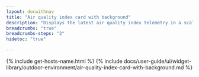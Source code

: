 ```yaml
---
layout: docwithnav
title: "Air quality index card with background"
description: "Displays the latest air quality index telemetry in a scalable rectangle card with the background image."
breadcrumbs: "true"
breadcrumbs-steps: "2"
hidetoc: "true"

---
```

{% include get-hosts-name.html %}
{% include docs/user-guide/ui/widget-library/outdoor-environment/air-quality-index-card-with-background.md %}
